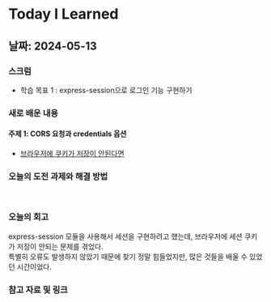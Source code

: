 # Today I Learned

## 날짜: 2024-05-13

### 스크럼
- 학습 목표 1 : express-session으로 로그인 기능 구현하기

### 새로 배운 내용
#### 주제 1: CORS 요청과 credentials 옵션
- [브라우저에 쿠키가 저장이 안된다면](https://kcs-kevin-yu.notion.site/24ed753542464f3480a5869f46abed54?pvs=4)

### 오늘의 도전 과제와 해결 방법
<br />

### 오늘의 회고
express-session 모듈을 사용해서 세션을 구현하려고 했는데, 브라우저에 세션 쿠키가 저장이 안되는 문제를 겪었다. <br />
특별히 오류도 발생하지 않았기 때문에 찾기 정말 힘들었지만, 많은 것들을 배울 수 있었던 시간이었다.

### 참고 자료 및 링크
